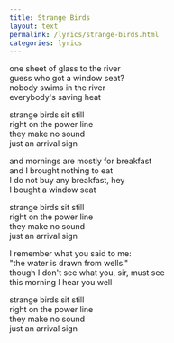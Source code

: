 ```yaml
---
title: Strange Birds
layout: text
permalink: /lyrics/strange-birds.html
categories: lyrics
---
```


one sheet of glass to the river  
guess who got a window seat?  
nobody swims in the river  
everybody's saving heat

strange birds sit still  
right on the power line  
they make no sound  
just an arrival sign

and mornings are mostly for breakfast  
and I brought nothing to eat  
I do not buy any breakfast, hey  
I bought a window seat

strange birds sit still  
right on the power line  
they make no sound  
just an arrival sign

I remember what you said to me:  
"the water is drawn from wells."  
though I don't see what you, sir, must see  
this morning I hear you well

strange birds sit still  
right on the power line  
they make no sound  
just an arrival sign
